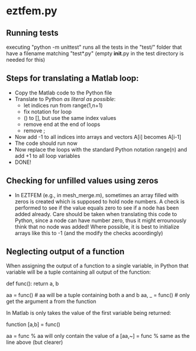 # eztfem.py
## Running tests
executing "python -m unittest" runs all the tests in the "test/" folder that
have a filename matching "test*.py" (empty __init__.py in the test directory
is needed for this)


## Steps for translating a Matlab loop:
* Copy the Matlab code to the Python file
* Translate to Python *as literal as possible*:
  - let indices run from range(1,n+1)
  - fix notation for loop
  - () to [], but use the same index values
  - remove end at the end of loops
  - remove ;
* Now add -1 to all indices into arrays and vectors A[i] becomes A[i-1]
* The code should run now
* Now replace the loops with the standard Python notation range(n) and add +1 
to all loop variables
* DONE!

## Checking for unfilled values using zeros
- In EZTFEM (e.g., in mesh_merge.m), sometimes an array filled with zeros is 
created which is supposed to hold node numbers. A check is performed to see if 
the value equals zero to see if a node has been added already. Care should be 
taken when translating this code to Python, since a node can have number zero, 
thus it might errounously think that no node was added! Where possible, it
is best to initialize arrays like this to -1 (and the modify the checks 
acoordingly)

## Neglecting output of a function
When assigning the output of a function to a single variable, in Python that
variable will be a tuple containing all output of the function:

def func():
    return a, b

aa = func() # aa will be a tuple containing both a and b
aa, _ = func() # only get the argument a from the function


In Matlab is only takes the value of the first variable being returned:

function [a,b] = func()

aa = func % aa will only contain the value of a
[aa,~] = func % same as the line above (but clearer)

